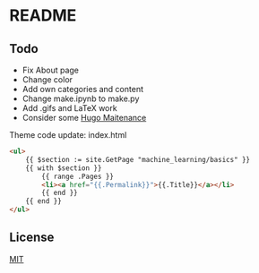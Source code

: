 # README

## Todo
* Fix About page
* Change color
* Add own categories and content
* Change make.ipynb to make.py
* Add .gifs and LaTeX work
* Consider some [Hugo Maitenance](https://discourse.gohugo.io/t/advice-needed-regarding-hugo-dev-environment-on-mac/10156/12)

Theme code update: index.html
```html
<ul>
    {{ $section := site.GetPage "machine_learning/basics" }}
    {{ with $section }}
        {{ range .Pages }}
        <li><a href="{{.Permalink}}">{{.Title}}</a></li>
        {{ end }}
    {{ end }}
</ul>
```

## License
[MIT](https://choosealicense.com/licenses/mit/)